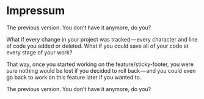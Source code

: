 # Impressum 

The previous version. You don’t have it anymore, do you?

What if every change in your project was tracked — every character and line of code you added or deleted. What if you could save all of your code at every stage of your work?

That way, once you started working on the feature/sticky-footer, you were sure nothing would be lost if you decided to roll back — and you could even go back to work on this feature later if you wanted to. 


The previous version. You don’t have it anymore, do you?

